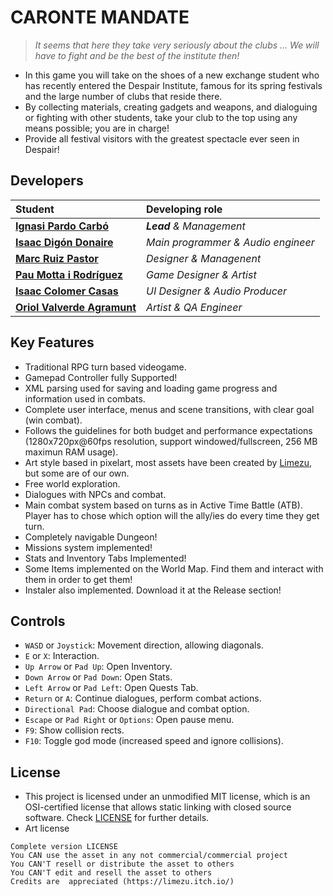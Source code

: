 # CARONTE MANDATE

>*It seems that here they take very seriously about the clubs ... We will have to fight and be the best of the institute then!*
- In this game you will take on the shoes of a new exchange student who has recently entered the Despair Institute, famous for its spring festivals and the large number of clubs that reside there.
- By collecting materials, creating gadgets and weapons, and dialoguing or fighting with other students, take your club to the top using any means possible; you are in charge!
- Provide all festival visitors with the greatest spectacle ever seen in Despair!

## Developers

| Student | Developing role |
| :- | :- |
| **[Ignasi Pardo Carbó](https://github.com/KuronoaScarlet)**   | ***Lead*** *& Management* |
| **[Isaac Digón Donaire](https://github.com/isaac553876299)**   | *Main programmer & Audio engineer* |
| **[Marc Ruiz Pastor](https://github.com/Ruizo)**   | *Designer & Managenent* |
| **[Pau Motta i Rodríguez](https://github.com/paumotta)**   | *Game Designer & Artist* |
| **[Isaac Colomer Casas](https://github.com/isaaColomer)**   | *UI Designer & Audio Producer* |
| **[Oriol Valverde Agramunt](https://github.com/Makinilla-maker)**   | *Artist & QA Engineer* |

## Key Features

 - Traditional RPG turn based videogame.
 - Gamepad Controller fully Supported!
 - XML parsing used for saving and loading game progress and information used in combats.
 - Complete user interface, menus and scene transitions, with clear goal (win combat).
 - Follows the guidelines for both budget and performance expectations (1280x720px@60fps resolution, support windowed/fullscreen, 256 MB maximun RAM usage).
 - Art style based in pixelart, most assets have been created by [Limezu](https://limezu.itch.io/moderninteriors), but some are of our own.
 - Free world exploration.
 - Dialogues with NPCs and combat.
 - Main combat system based on turns as in Active Time Battle (ATB). Player has to chose which option will the ally/ies do every time they get turn.
 - Completely navigable Dungeon!
 - Missions system implemented!
 - Stats and Inventory Tabs Implemented!
 - Some Items implemented on the World Map. Find them and interact with them in order to get them!
 - Instaler also implemented. Download it at the Release section!
 
## Controls

 - `WASD` or `Joystick`: Movement direction, allowing diagonals.
 - `E` or `X`: Interaction.
 - `Up Arrow` or `Pad Up`: Open Inventory.
 - `Down Arrow` or `Pad Down`: Open Stats.
 - `Left Arrow` or `Pad Left`: Open Quests Tab.
 - `Return` or `A`: Continue dialogues, perform combat actions.
 - `Directional Pad`: Choose dialogue and combat option.
 - `Escape` or `Pad Right` or `Options`: Open pause menu.
 - `F9`: Show collision rects.
 - `F10`: Toggle god mode (increased speed and ignore collisions).


## License

- This project is licensed under an unmodified MIT license, which is an OSI-certified license that allows static linking with closed source software. Check [LICENSE](LICENSE) for further details.
- Art license
```
Complete version LICENSE
You CAN use the asset in any not commercial/commercial project
You CAN'T resell or distribute the asset to others
You CAN'T edit and resell the asset to others
Credits are  appreciated (https://limezu.itch.io/)
```
